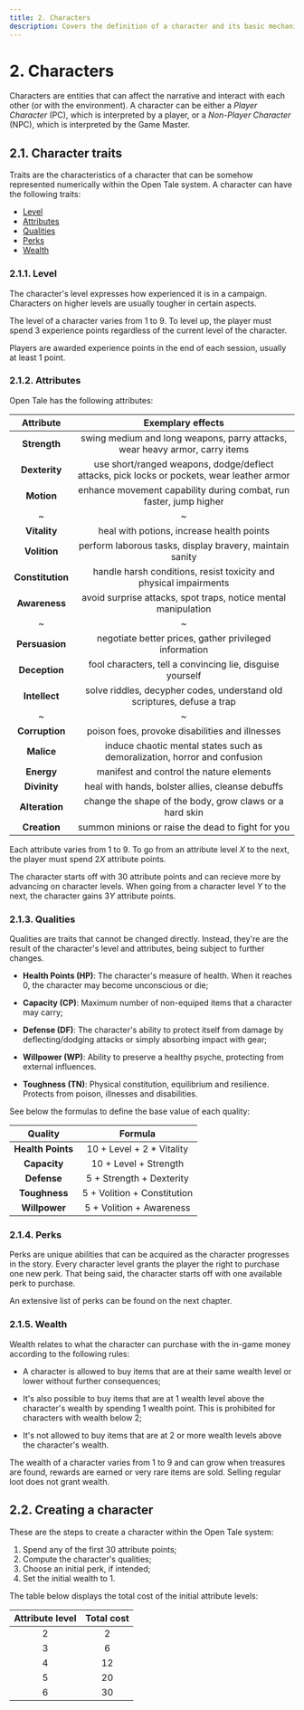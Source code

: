 ```yaml
---
title: 2. Characters
description: Covers the definition of a character and its basic mechanics
---
```


# 2. Characters

Characters are entities that can affect the narrative and interact with each
other (or with the environment). A character can be either a *Player Character*
(PC), which is interpreted by a player, or a *Non-Player Character* (NPC), which
is interpreted by the Game Master.

## 2.1. Character traits

Traits are the characteristics of a character that can be somehow represented
numerically within the Open Tale system. A character can have the following
traits:

* [Level](#211-level)
* [Attributes](#212-attributes)
* [Qualities](#213-qualities)
* [Perks](#214-perks)
* [Wealth](#215-wealth)

### 2.1.1. Level

The character's level expresses how experienced it is in a campaign. Characters
on higher levels are usually tougher in certain aspects.

The level of a character varies from 1 to 9. To level up, the player must spend
3 experience points regardless of the current level of the character.

Players are awarded experience points in the end of each session, usually at
least 1 point.

### 2.1.2. Attributes

Open Tale has the following attributes:

| Attribute | Exemplary effects
|:-:|:-:
| **Strength** | swing medium and long weapons, parry attacks, wear heavy armor, carry items
| **Dexterity** | use short/ranged weapons, dodge/deflect attacks, pick locks or pockets, wear leather armor
| **Motion** | enhance movement capability during combat, run faster, jump higher
|~|~
| **Vitality** | heal with potions, increase health points
| **Volition** | perform laborous tasks, display bravery, maintain sanity
| **Constitution** | handle harsh conditions, resist toxicity and physical impairments
| **Awareness** | avoid surprise attacks, spot traps, notice mental manipulation
|~|~
| **Persuasion** | negotiate better prices, gather privileged information
| **Deception** | fool characters, tell a convincing lie, disguise yourself
| **Intellect** | solve riddles, decypher codes, understand old scriptures, defuse a trap
|~|~
| **Corruption** | poison foes, provoke disabilities and illnesses
| **Malice** | induce chaotic mental states such as demoralization, horror and confusion
| **Energy** | manifest and control the nature elements
| **Divinity** | heal with hands, bolster allies, cleanse debuffs
| **Alteration** | change the shape of the body, grow claws or a hard skin
| **Creation** | summon minions or raise the dead to fight for you

Each attribute varies from 1 to 9. To go from an attribute level *X* to the
next, the player must spend 2*X* attribute points.

The character starts off with 30 attribute points and can recieve more by
advancing on character levels. When going from a character level *Y* to the
next, the character gains 3*Y* attribute points.

### 2.1.3. Qualities

Qualities are traits that cannot be changed directly. Instead, they're are the
result of the character's level and attributes, being subject to further
changes.

* **Health Points (HP)**: The character's measure of health. When it reaches 0,
the character may become unconscious or die;

* **Capacity (CP)**: Maximum number of non-equiped items that a character may
carry;

* **Defense (DF)**: The character's ability to protect itself from damage by
deflecting/dodging attacks or simply absorbing impact with gear;

* **Willpower (WP)**: Ability to preserve a healthy psyche, protecting from
external influences.

* **Toughness (TN)**: Physical constitution, equilibrium and resilience.
Protects from poison, illnesses and disabilities.

See below the formulas to define the base value of each quality:

| Quality | Formula
|:-:|:-:
| **Health Points** | 10 + Level + 2 * Vitality
| **Capacity** | 10 + Level + Strength
| **Defense** | 5 + Strength + Dexterity
| **Toughness** | 5 + Volition + Constitution
| **Willpower** | 5 + Volition + Awareness

### 2.1.4. Perks

Perks are unique abilities that can be acquired as the character progresses in
the story. Every character level grants the player the right to purchase one new
perk. That being said, the character starts off with one available perk to
purchase.

An extensive list of perks can be found on the next chapter.

### 2.1.5. Wealth

Wealth relates to what the character can purchase with the in-game money
according to the following rules:

* A character is allowed to buy items that are at their same wealth level or
lower without further consequences;

* It's also possible to buy items that are at 1 wealth level above the
character's wealth by spending 1 wealth point. This is prohibited for characters
with wealth below 2;

* It's not allowed to buy items that are at 2 or more wealth levels above the
character's wealth.

The wealth of a character varies from 1 to 9 and can grow when treasures are
found, rewards are earned or very rare items are sold. Selling regular loot does
not grant wealth.

## 2.2. Creating a character

These are the steps to create a character within the Open Tale system:

1. Spend any of the first 30 attribute points;
2. Compute the character's qualities;
3. Choose an initial perk, if intended;
4. Set the initial wealth to 1.

The table below displays the total cost of the initial attribute levels:

| Attribute level | Total cost
|:-:|:-:
| 2 | 2
| 3 | 6
| 4 | 12
| 5 | 20
| 6 | 30
